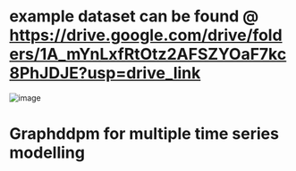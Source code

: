 # example dataset can be found @ https://drive.google.com/drive/folders/1A_mYnLxfRtOtz2AFSZYOaF7kc8PhJDJE?usp=drive_link
![image](https://github.com/pixelhero98/Graph_ddpm/assets/116365512/36c2ea0b-b27a-4fad-a47a-0e980eb3c123)
# Graphddpm for multiple time series modelling 

